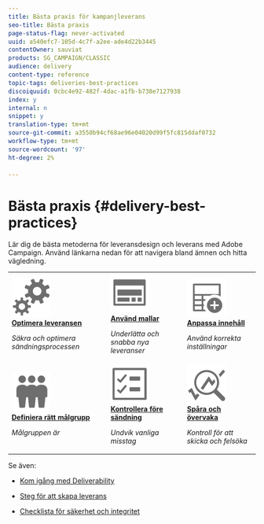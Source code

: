 ```yaml
---
title: Bästa praxis för kampanjleverans
seo-title: Bästa praxis
page-status-flag: never-activated
uuid: a540efc7-105d-4c7f-a2ee-ade4d22b3445
contentOwner: sauviat
products: SG_CAMPAIGN/CLASSIC
audience: delivery
content-type: reference
topic-tags: deliveries-best-practices
discoiquuid: 0cbc4e92-482f-4dac-a1fb-b738e7127938
index: y
internal: n
snippet: y
translation-type: tm+mt
source-git-commit: a3550b94cf68ae96e04020d99f5fc815ddaf0732
workflow-type: tm+mt
source-wordcount: '97'
ht-degree: 2%

---
```



# Bästa praxis {#delivery-best-practices}

Lär dig de bästa metoderna för leveransdesign och leverans med Adobe Campaign. Använd länkarna nedan för att navigera bland ämnen och hitta vägledning.

<table>
<tr>
  <td>
    <a href="optimize-delivery.md">
      <img alt="Optimera" src="assets/do-not-localize/optimize.svg"/>
    </a>
    <div>
      <a href="optimize-delivery.md">
    <strong>Optimera leveransen</strong>
    </a>
    </div>
    <p>
    <em>Säkra och optimera sändningsprocessen</em>
    <p>
  </td>
   <td>
    <a href="use-templates.md">
      <img alt="Mallar" src="assets/do-not-localize/design.svg"/>
    </a>
    <div>
      <a href="use-templates.md">
    <strong>Använd mallar</strong>
    </a>
    </div>
    <p>
    <em>Underlätta och snabba nya leveranser</em>
    <p>
  </td>
  <td>
    <a href="design-and-personalize.md">
      <img alt="Design" src="assets/do-not-localize/custom.svg"/>
    </a>
    <div>
      <a href="design-and-personalize.md">
    <strong>Anpassa innehåll</strong>
    </a>
    </div>
    <p>
    <em>Använd korrekta inställningar</em>
    <p>
  </td>
</tr>
<tr>
  <td>
    <a href="define-the-right-audience.md">
      <img alt="Mål" src="assets/do-not-localize/profiles.svg"/>
    </a>
    <div>
      <a href="define-the-right-audience.md">
    <strong>Definiera rätt målgrupp</strong>
    </a>
    </div>
    <p>
    <em>Målgruppen är</em>
    <p>
  </td>
   <td>
    <a href="check-before-sending.md">
      <img alt="Markera" src="assets/do-not-localize/start.svg"/>
    </a>
    <div>
      <a href="check-before-sending.md">
    <strong>Kontrollera före sändning</strong>
    </a>
    </div>
    <p>
    <em>Undvik vanliga misstag</em>
    <p>
  </td>
  <td>
    <a href="track-and-monitor.md">
      <img alt="Optimera" src="assets/do-not-localize/troubleshoot.svg"/>
    </a>
    <div>
      <a href="track-and-monitor.md">
    <strong>Spåra och övervaka</strong>
    </a>
    </div>
    <p>
    <em>Kontroll för att skicka och felsöka</em>
    <p>
  </td>
</tr>
</table>

Se även:

* [Kom igång med Deliverability](../../delivery/using/about-deliverability.md)

* [Steg för att skapa leverans](../../delivery/using/steps-about-delivery-creation-steps.md)

* [Checklista för säkerhet och integritet](https://helpx.adobe.com/campaign/kb/acc-security.html)
